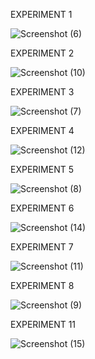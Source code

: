 EXPERIMENT 1

![Screenshot (6)](https://user-images.githubusercontent.com/113325376/211537648-5cbc4ce4-d948-420c-a9ee-84c418c85d49.png)


EXPERIMENT  2

![Screenshot (10)](https://user-images.githubusercontent.com/113325376/211538205-648c88b1-e2ed-4809-b5d9-42749dda3fb5.png)



EXPERIMENT 3

![Screenshot (7)](https://user-images.githubusercontent.com/113325376/211538662-167ac1fb-17ca-4fb7-9290-fb55caea8e76.png)



EXPERIMENT 4


![Screenshot (12)](https://user-images.githubusercontent.com/113325376/211539063-901756db-e775-4ce3-92b3-deb080ea8721.png)



EXPERIMENT 5


![Screenshot (8)](https://user-images.githubusercontent.com/113325376/211539475-780ba086-4d04-4ecc-969a-8ba872669379.png)



EXPERIMENT 6


![Screenshot (14)](https://user-images.githubusercontent.com/113325376/211546682-67102a69-d3ed-45b7-87c6-25d6940fb9b2.png)



EXPERIMENT 7



![Screenshot (11)](https://user-images.githubusercontent.com/113325376/211540247-57a2718e-c553-4996-8466-d6535603cbf2.png)




EXPERIMENT 8



![Screenshot (9)](https://user-images.githubusercontent.com/113325376/211540440-bac7de14-3aad-4b04-9dd1-246b67bc53fe.png)



EXPERIMENT 11




![Screenshot (15)](https://user-images.githubusercontent.com/113325376/211748395-dd2318f9-516a-4a1b-97e8-5ee375c91507.png)


